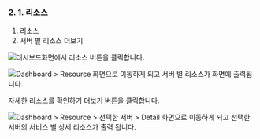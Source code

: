 ### 2. 1. 리소스

1. 리소스
2. 서버 별 리소스 더보기 

![](/assets/dashboard_resource_1.png)대시보드화면에서 리소스 버튼을 클릭합니다. 



![](/assets/dashboard_resource_2.jpg)Dashboard &gt; Resource 화면으로 이동하게 되고 서버 별 리소스가 화면에 출력됩니다.

자세한 리소스를 확인하기 더보기 버튼을 클릭합니다. 

 

![](/assets/dashboard_resource_3.PNG)Dashboard &gt; Resource &gt; 선택한 서버 &gt; Detail 화면으로 이동하게 되고 선택한 서버의 서비스 별 상세 리소스가 출력 됩니다. 



